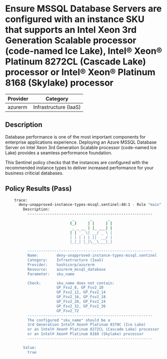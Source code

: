 # Ensure MSSQL Database Servers are configured with an instance SKU that supports an Intel Xeon 3rd Generation Scalable processor (code-named Ice Lake), Intel® Xeon® Platinum 8272CL (Cascade Lake) processor or Intel® Xeon® Platinum 8168 (Skylake) processor

| Provider            | Category                 |
|---------------------|--------------------------|
| azurerm             | Infrastructure (IaaS)    |

## Description

Database performance is one of the most important components for enterprise applications experience. Deploying an Azure MSSQL Database Server on Intel Xeon 3rd Generation Scalable processor (code-named Ice Lake) provides a seamless performance foundation.

This Sentinel policy checks that the instances are configured with the recommended instance types to deliver increased performance for your business criticial databases.

## Policy Results (Pass)

```bash
    trace:
      deny-unapproved-instance-types-mssql.sentinel:48:1 - Rule "main"
        Description:
          --------------------------------------------------------
                              _       _       _
                             (_)     | |     | |
                              _ _ __ | |_ ___| |
                             | | '_ \| __/ _ \ |
                             | | | | | ||  __/ |
                             |_|_| |_|\__\___|_|

          --------------------------------------------------------
          Name:        deny-unapproved-instance-types-mssql.sentinel
          Category:    Infrastructure (IaaS)
          Provider:    hashicorp/azurerm
          Resource:    azurerm_mssql_database
          Parameter:   sku_name

          Check:       sku_name does not contain:
                       GP_Fsv2_8, GP_Fsv2_10
                       GP_Fsv2_12, GP_Fsv2_14
                       GP_Fsv2_16, GP_Fsv2_18
                       GP_Fsv2_20, GP_Fsv2_24
                       GP_Fsv2_32, GP_Fsv2_36
                       GP_Fsv2_72
          --------------------------------------------------------
          The configured "sku_name" should be a
          3rd Generation Intel® Xeon® Platinum 8370C (Ice Lake)
          or an Intel® Xeon® Platinum 8272CL (Cascade Lake) processor
          or an Intel® Xeon® Platinum 8168 (Skylake) processor
          --------------------------------------------------------

        Value:
          true

